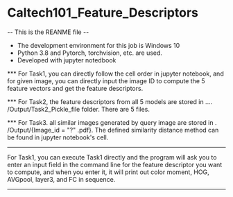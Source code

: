 # Caltech101_Feature_Descriptors

-- This is the REANME file  --

- The development environment for this job is Windows 10
- Python 3.8 and Pytorch, torchvision, etc. are used.
- Developed with jupyter notedbook

*** For Task1, you can directly follow the cell order in jupyter notebook, and for given image, you can directly input the image ID to compute the 5 feature vectors and get the feature descriptors.

*** For Task2, the feature descriptors from all 5 models are stored in .... /Output/Task2_Pickle_file folder. There are 5 files.

*** For Task3. all similar images generated by query image are stored in . /Output/{Image_id = "?" .pdf}. The defined similarity distance method can be found in jupyter notebook's cell.

*************************** 
For Task1, you can execute Task1 directly 
and the program will ask you to enter an input field in the command line for the feature descriptor you want to compute, 
and when you enter it, it will print out color moment, HOG, AVGpool, layer3, and FC in sequence.
***************************

